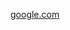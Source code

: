 [google.com  
](https://www.google.com/)
<!---
focnk/focnk is a ✨ special ✨ repository because its `README.md` (this file) appears on your GitHub profile.
You can click the Preview link to take a look at your changes.
--->
